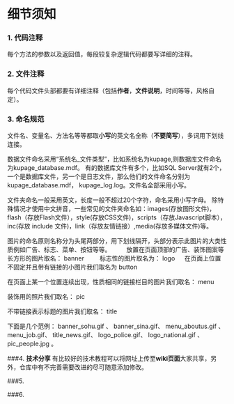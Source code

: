 细节须知
===

### 1. **代码注释** 
每个方法的参数以及返回值，每段较复杂逻辑代码都要写详细的注释。

### 2. **文件注释** 
每个代码文件头部都要有详细注释（包括**作者**，**文件说明**，时间等等，风格自定）。

### 3. **命名规范** 
文件名、变量名、方法名等等都取**小写**的英文名全称（**不要简写**），多词用下划线连接。

数据文件命名采用“系统名_文件类型”，比如系统名为kupage,则数据库文件命名为kupage_database.mdf。
有的数据库文件有多个，比如SQL Server就有2个，一个是数据库文件，另一个是日志文件，那么他们的文件命名分别为
kupage_database.mdf， kupage_log.log。文件名全部采用小写。

文件夹命名一般采用英文，长度一般不超过20个字符，命名采用小写字母。
除特殊情况才使用中文拼音，一些常见的文件夹命名如：images(存放图形文件)，
flash（存放Flash文件），style(存放CSS文件)，scripts（存放Javascript脚本），
inc(存放 include 文件)，link（存放友情链接）,media(存放多媒体文件)等。

图片的命名原则名称分为头尾两部分，用下划线隔开，头部分表示此图片的大类性质例如广告、标志、菜单、按钮等等。 
　　
放置在页面顶部的广告、装饰图案等长方形的图片取名： banner 
　　
标志性的图片取名为： logo
　
在页面上位置不固定并且带有链接的小图片我们取名为 button 

在页面上某一个位置连续出现，性质相同的链接栏目的图片我们取名： menu 

装饰用的照片我们取名： pic 

不带链接表示标题的图片我们取名： title 

下面是几个范例： banner_sohu.gif 、 banner_sina.gif、 menu_aboutus.gif 、 menu_job.gif、 title_news.gif、 logo_police.gif、 logo_national.gif 、 pic_people.jpg 。


###4. **技术分享** 
有比较好的技术教程可以将网址上传至**wiki页面**大家共享，另外，仓库中有不完善需要改进的尽可随意添加修改。

###5. 

###6.
